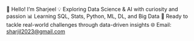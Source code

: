 👋 Hello! I’m Sharjeel
💡 Exploring Data Science & AI with curiosity and passion
📊 Learning SQL, Stats, Python, ML, DL, and Big Data
🚀 Ready to tackle real-world challenges through data-driven insights
🌐 Email: sharjil2023@gmail.com
